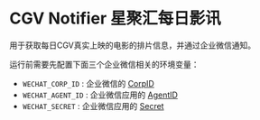 # CGV Notifier 星聚汇每日影讯

用于获取每日CGV真实上映的电影的排片信息，并通过企业微信通知。

运行前需要先配置下面三个企业微信相关的环境变量：

- `WECHAT_CORP_ID` : 企业微信的 [CorpID](https://work.weixin.qq.com/api/doc#90000/90135/90665/corpid)
- `WECHAT_AGENT_ID` : 企业微信应用的 [AgentID](https://work.weixin.qq.com/api/doc#90000/90135/90665/agentid)
- `WECHAT_SECRET` : 企业微信应用的 [Secret](https://work.weixin.qq.com/api/doc#90000/90135/90665/secret)

